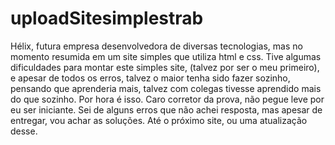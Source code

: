 # uploadSitesimplestrab
Hélix, futura empresa desenvolvedora de diversas tecnologias, mas no momento resumida em um site simples que utiliza html e css.
Tive algumas dificuldades para montar este simples site, (talvez por ser o meu primeiro), e apesar de todos os erros, talvez o  maior tenha sido fazer
sozinho, pensando que aprenderia mais, talvez com colegas tivesse aprendido mais do que sozinho. Por hora é isso.
Caro corretor da prova, não pegue leve por eu ser iniciante. Sei de alguns erros que não achei resposta, mas apesar de entregar, vou achar as soluções.
Até o próximo site, ou uma atualização desse.
